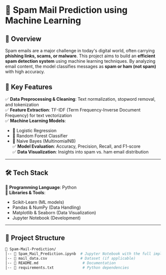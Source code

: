 # 📧 Spam Mail Prediction using Machine Learning  

## 🌟 Overview  
Spam emails are a major challenge in today's digital world, often carrying **phishing links, scams, or malware**. This project aims to build an **efficient spam detection system** using machine learning techniques. By analyzing email content, the model classifies messages as **spam or ham (not spam)** with high accuracy.  

## 🚀 Key Features  
✅ **Data Preprocessing & Cleaning**: Text normalization, stopword removal, and tokenization  
✅ **Feature Extraction**: TF-IDF (Term Frequency-Inverse Document Frequency) for text vectorization  
✅ **Machine Learning Models**:  
   - 🔹 Logistic Regression  
   - 🔹 Random Forest Classifier  
   - 🔹 Naive Bayes (MultinomialNB)  
✅ **Model Evaluation**: Accuracy, Precision, Recall, and F1-score  
✅ **Data Visualization**: Insights into spam vs. ham email distribution  

---

## 🛠️ Tech Stack  
🔹 **Programming Language**: Python  
🔹 **Libraries & Tools**:  
   - Scikit-Learn (ML models)  
   - Pandas & NumPy (Data Handling)  
   - Matplotlib & Seaborn (Data Visualization)  
   - Jupyter Notebook (Development)  

---

## 📂 Project Structure  
```bash
📁 Spam-Mail-Prediction/
│-- 📄 Spam_Mail_Prediction.ipynb  # Jupyter Notebook with the full implementation
│-- 📄 mail_data.csv               # Dataset (if applicable)
│-- 📄 README.md                    # Documentation
│-- 📄 requirements.txt             # Python dependencies
